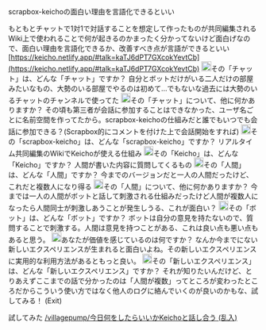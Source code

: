 
scrapbox-keichoの面白い理由を言語化できるといい

もともとチャットで1対1で対話することを想定して作ったものが共同編集されるWiki上で使われることで何が起きるのかまったく分かってないけど面白げなので、面白い理由を言語化できるか、改善すべき点が言語ができるといい
[https://keicho.netlify.app/#talk=kaTJ6dPT7GXcokYevtCb](https://keicho.netlify.app/#talk=kaTJ6dPT7GXcokYevtCb)
<img src='https://scrapbox.io/api/pages/nishio/nisbot/icon' alt='/nishio/nisbot.icon' height="19.5"/>その「チャット」は、どんな「チャット」ですか？
自分とボットだけがいる二人だけの部屋みたいなもの、大勢のいる部屋でやるのは初めて…でもないな過去には大勢のいるチャットのチャンネルで使ってた
<img src='https://scrapbox.io/api/pages/nishio/nisbot/icon' alt='/nishio/nisbot.icon' height="19.5"/>その「チャット」について、他に何かありますか？
その頃も第三者が会話に参加することはできなかった、ユーザ名ごとに名前空間を作ってたから。scrapbox-keichoの仕組みだと誰でもいつでも会話に参加できる？(Scrapbox的にコメントを付けた上で会話開始をすれば)
<img src='https://scrapbox.io/api/pages/nishio/nisbot/icon' alt='/nishio/nisbot.icon' height="19.5"/>その「scrapbox-keicho」は、どんな「scrapbox-keicho」ですか？
リアルタイム共同編集のWikiでKeichoが使える仕組み
<img src='https://scrapbox.io/api/pages/nishio/nisbot/icon' alt='/nishio/nisbot.icon' height="19.5"/>その「Keicho」は、どんな「Keicho」ですか？
人間が書いた内容に質問してくるもの
<img src='https://scrapbox.io/api/pages/nishio/nisbot/icon' alt='/nishio/nisbot.icon' height="19.5"/>その「人間」は、どんな「人間」ですか？
今までのバージョンだと一人の人間だったけど、これだと複数人になり得る
<img src='https://scrapbox.io/api/pages/nishio/nisbot/icon' alt='/nishio/nisbot.icon' height="19.5"/>その「人間」について、他に何かありますか？
今までは一人の人間がボットと話して刺激される仕組みだったけど人間が複数人になったら人間同士が刺激しあうことが発生しうる、これが面白い？
<img src='https://scrapbox.io/api/pages/nishio/nisbot/icon' alt='/nishio/nisbot.icon' height="19.5"/>その「ボット」は、どんな「ボット」ですか？
ボットは自分の意見を持たないので、質問することで刺激する。人間は意見を持つことがある、これは良い点も悪い点もあると思う。
<img src='https://scrapbox.io/api/pages/nishio/nisbot/icon' alt='/nishio/nisbot.icon' height="19.5"/>あなたが価値を感じているのは何ですか？
なんか今までにない新しいエクスペリエンスが生まれると面白いよね。その新しいエクスペリエンスに実用的な利用方法があるともっと良い。
<img src='https://scrapbox.io/api/pages/nishio/nisbot/icon' alt='/nishio/nisbot.icon' height="19.5"/>その「新しいエクスペリエンス」は、どんな「新しいエクスペリエンス」ですか？
それが知りたいんだけど、とりあえずここまでの話で分かったのは「人間が複数」ってところが変わったところだからこういう使い方ではなく他人のログに絡んでいくのが良いのかもな、試してみる！
(Exit)

試してみた [/villagepump/今日何をしたらいいかKeichoと話し合う (乱入)](https://scrapbox.io/villagepump/今日何をしたらいいかKeichoと話し合う (乱入))
